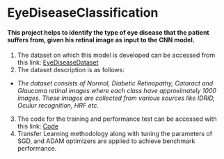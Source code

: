 # EyeDiseaseClassification
#### This project helps to identify the type of eye disease that the patient suffers from, given his retinal image as input to the CNN model.  
1. The dataset on which this model is developed can be accessed from this link: [EyeDiseaseDataset](https://www.kaggle.com/datasets/gunavenkatdoddi/eye-diseases-classification)  
2. The dataset description is as follows:  
 * _The dataset consists of Normal, Diabetic Retinopathy, Cataract and Glaucoma retinal images where each class have approximately 1000 images. These images are collected from various sources like IDRiD, Oculur recognition, HRF etc._  
3. The code for the training and performance test can be accessed with this link: [Code](https://www.kaggle.com/code/gunavenkatdoddi/final-model-build2)  
4. Transfer Learning methodology along with tuning the parameters of SGD, and ADAM optimizers are applied to achieve benchmark performance.  
